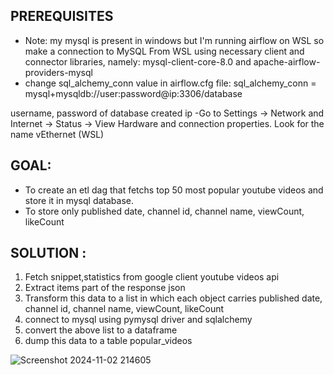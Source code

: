 ## PREREQUISITES

* Note: my mysql is present in windows but I'm running airflow on WSL so make a connection to MySQL From WSL using necessary client and connector libraries, namely: mysql-client-core-8.0 and apache-airflow-providers-mysql
* change sql_alchemy_conn value in airflow.cfg file:
sql_alchemy_conn = mysql+mysqldb://user:password@ip:3306/database

username, password of database created
ip -Go to Settings -> Network and Internet -> Status -> View Hardware and connection properties. Look for the name vEthernet (WSL)

## GOAL:

* To create an etl dag that fetchs top 50 most popular youtube videos and store it in mysql database.
* To store only published date, channel id, channel name, viewCount, likeCount 

## SOLUTION :

1. Fetch snippet,statistics from google client youtube videos api
2. Extract items part of the response json
3. Transform this data to a list in which each object carries published date, channel id, channel name, viewCount, likeCount 
4. connect to mysql using pymysql driver and sqlalchemy
5. convert the above list to a dataframe
6. dump this data to a table popular_videos

![Screenshot 2024-11-02 214605](https://github.com/user-attachments/assets/19f1c20c-b866-4c50-bb36-eb89fce22db4)

  


